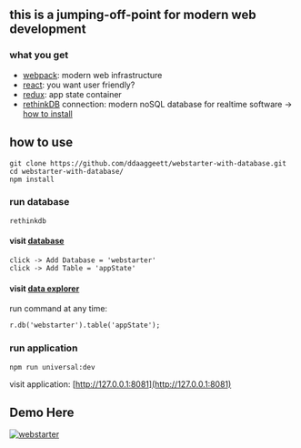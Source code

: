 ## this is a jumping-off-point for modern web development

### what you get
- [webpack](https://webpack.js.org/): modern web infrastructure
- [react](https://reactjs.org/): you want user friendly?
- [redux](https://redux.js.org/): app state container
- [rethinkDB](https://rethinkdb.com/) connection: modern noSQL database for realtime software -> [how to install](https://rethinkdb.com/docs/install/)

## how to use

    git clone https://github.com/ddaaggeett/webstarter-with-database.git
    cd webstarter-with-database/
    npm install

### run database

    rethinkdb

#### visit [database](http://localhost:8080/#tables)

    click -> Add Database = 'webstarter'
    click -> Add Table = 'appState'

#### visit [data explorer](http://localhost:8080/#dataexplorer)

run command at any time:

    r.db('webstarter').table('appState');

### run application

    npm run universal:dev

visit application: [http://127.0.0.1:8081](http://127.0.0.1:8081)

## Demo Here

[![webstarter](https://img.youtube.com/vi/MGf7F1NJeCo/0.jpg)](https://www.youtube.com/watch?v=MGf7F1NJeCo)
